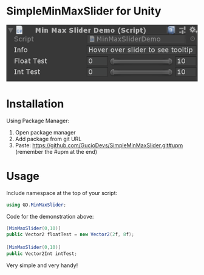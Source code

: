 # SimpleMinMaxSlider for Unity

![](Demonstration.gif)

# Installation
Using Package Manager:
  1. Open package manager
  2. Add package from git URL
  3. Paste: https://github.com/GucioDevs/SimpleMinMaxSlider.git#upm (remember the #upm at the end)

# Usage

Include namespace at the top of your script:
```C#
using GD.MinMaxSlider;
```

Code for the demonstration above:
```C#
[MinMaxSlider(0,10)] 
public Vector2 floatTest = new Vector2(2f, 8f);

[MinMaxSlider(0,10)]
public Vector2Int intTest;
```

Very simple and very handy!
